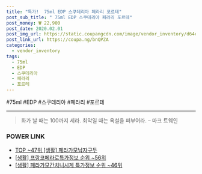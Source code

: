 ```yaml
--- 
title: "특가!  75ml EDP 스쿠데리아 페라리 포르테" 
post_sub_title: " 75ml EDP 스쿠데리아 페라리 포르테" 
post_money: ₩ 22,900 
post_date: 2020.02.01 
post_img_url: https://static.coupangcdn.com/image/vendor_inventory/d64e/83b47d6dc8b98cfd0254ffa85924ea30f7ad604bc857124beeb9fccff31a.jpg 
post_link_url: https://coupa.ng/bnQPZA 
categories: 
  - vendor_inventory 
tags: 
  - 75ml 
  - EDP 
  - 스쿠데리아 
  - 페라리 
  - 포르테 
--- 
```

  #75ml #EDP #스쿠데리아 #페라리 #포르테 
<hr> 

> 화가 날 때는 100까지 세라. 최악일 때는 욕설을 퍼부어라. – 마크 트웨인 


### POWER LINK

* <a href="https://blog.naver.com/an0733/221790817851" target="_blank"> TOP ~47위 [생활] 페라가모남자구두</a>
* <a href="https://blog.naver.com/fasyy4321/221775773331" target="_blank"> [생활] 프랑코페라로특가정보 순위 ~56위</a>
* <a href="https://blog.naver.com/sakai111/221780922337" target="_blank"> [생활] 페라가모간치니시계 특가정보 순위 ~46위</a>
